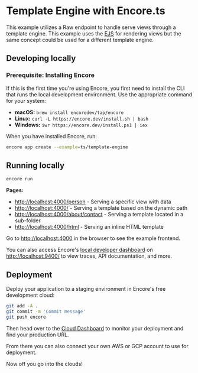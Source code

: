 # Template Engine with Encore.ts

This example utilizes a Raw endpoint to handle serve views through a template engine. This example uses the [EJS](https://ejs.co/) for rendering views but the same concept could be used for a different template engine.

## Developing locally

### Prerequisite: Installing Encore

If this is the first time you're using Encore, you first need to install the CLI that runs the local development
environment. Use the appropriate command for your system:

- **macOS:** `brew install encoredev/tap/encore`
- **Linux:** `curl -L https://encore.dev/install.sh | bash`
- **Windows:** `iwr https://encore.dev/install.ps1 | iex`

When you have installed Encore, run:

```bash
encore app create --example=ts/template-engine
```

## Running locally

```bash
encore run
```

**Pages:**

- <http://localhost:4000/person> - Serving a specific view with data
- <http://localhost:4000/> - Serving a template based on the dynamic path
- <http://localhost:4000/about/contact> - Serving a template located in a sub-folder
- <http://localhost:4000/html> - Serving an inline HTML template

Go to [http://localhost:4000](http://localhost:4000) in the browser to see the example frontend.

You can also access Encore's [local developer dashboard](https://encore.dev/docs/observability/dev-dash) on <http://localhost:9400/> to view traces, API documentation, and more.

## Deployment

Deploy your application to a staging environment in Encore's free development cloud:

```bash
git add -A .
git commit -m 'Commit message'
git push encore
```

Then head over to the [Cloud Dashboard](https://app.encore.dev) to monitor your deployment and find your production URL.

From there you can also connect your own AWS or GCP account to use for deployment.

Now off you go into the clouds!
